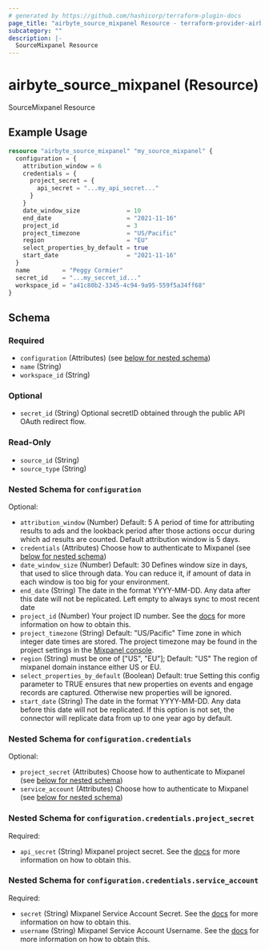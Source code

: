 ```yaml
---
# generated by https://github.com/hashicorp/terraform-plugin-docs
page_title: "airbyte_source_mixpanel Resource - terraform-provider-airbyte"
subcategory: ""
description: |-
  SourceMixpanel Resource
---
```


# airbyte_source_mixpanel (Resource)

SourceMixpanel Resource

## Example Usage

```terraform
resource "airbyte_source_mixpanel" "my_source_mixpanel" {
  configuration = {
    attribution_window = 6
    credentials = {
      project_secret = {
        api_secret = "...my_api_secret..."
      }
    }
    date_window_size             = 10
    end_date                     = "2021-11-16"
    project_id                   = 3
    project_timezone             = "US/Pacific"
    region                       = "EU"
    select_properties_by_default = true
    start_date                   = "2021-11-16"
  }
  name         = "Peggy Cormier"
  secret_id    = "...my_secret_id..."
  workspace_id = "a41c80b2-3345-4c94-9a95-559f5a34ff68"
}
```

<!-- schema generated by tfplugindocs -->
## Schema

### Required

- `configuration` (Attributes) (see [below for nested schema](#nestedatt--configuration))
- `name` (String)
- `workspace_id` (String)

### Optional

- `secret_id` (String) Optional secretID obtained through the public API OAuth redirect flow.

### Read-Only

- `source_id` (String)
- `source_type` (String)

<a id="nestedatt--configuration"></a>
### Nested Schema for `configuration`

Optional:

- `attribution_window` (Number) Default: 5
 A period of time for attributing results to ads and the lookback period after those actions occur during which ad results are counted. Default attribution window is 5 days.
- `credentials` (Attributes) Choose how to authenticate to Mixpanel (see [below for nested schema](#nestedatt--configuration--credentials))
- `date_window_size` (Number) Default: 30
Defines window size in days, that used to slice through data. You can reduce it, if amount of data in each window is too big for your environment.
- `end_date` (String) The date in the format YYYY-MM-DD. Any data after this date will not be replicated. Left empty to always sync to most recent date
- `project_id` (Number) Your project ID number. See the <a href="https://help.mixpanel.com/hc/en-us/articles/115004490503-Project-Settings#project-id">docs</a> for more information on how to obtain this.
- `project_timezone` (String) Default: "US/Pacific"
Time zone in which integer date times are stored. The project timezone may be found in the project settings in the <a href="https://help.mixpanel.com/hc/en-us/articles/115004547203-Manage-Timezones-for-Projects-in-Mixpanel">Mixpanel console</a>.
- `region` (String) must be one of ["US", "EU"]; Default: "US"
The region of mixpanel domain instance either US or EU.
- `select_properties_by_default` (Boolean) Default: true
Setting this config parameter to TRUE ensures that new properties on events and engage records are captured. Otherwise new properties will be ignored.
- `start_date` (String) The date in the format YYYY-MM-DD. Any data before this date will not be replicated. If this option is not set, the connector will replicate data from up to one year ago by default.

<a id="nestedatt--configuration--credentials"></a>
### Nested Schema for `configuration.credentials`

Optional:

- `project_secret` (Attributes) Choose how to authenticate to Mixpanel (see [below for nested schema](#nestedatt--configuration--credentials--project_secret))
- `service_account` (Attributes) Choose how to authenticate to Mixpanel (see [below for nested schema](#nestedatt--configuration--credentials--service_account))

<a id="nestedatt--configuration--credentials--project_secret"></a>
### Nested Schema for `configuration.credentials.project_secret`

Required:

- `api_secret` (String) Mixpanel project secret. See the <a href="https://developer.mixpanel.com/reference/project-secret#managing-a-projects-secret">docs</a> for more information on how to obtain this.


<a id="nestedatt--configuration--credentials--service_account"></a>
### Nested Schema for `configuration.credentials.service_account`

Required:

- `secret` (String) Mixpanel Service Account Secret. See the <a href="https://developer.mixpanel.com/reference/service-accounts">docs</a> for more information on how to obtain this.
- `username` (String) Mixpanel Service Account Username. See the <a href="https://developer.mixpanel.com/reference/service-accounts">docs</a> for more information on how to obtain this.


